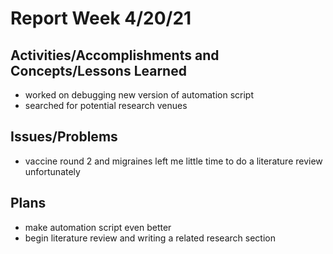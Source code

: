 # Report Week 4/20/21
## Activities/Accomplishments and Concepts/Lessons Learned
* worked on debugging new version of automation script
* searched for potential research venues
 
## Issues/Problems
* vaccine round 2 and migraines left me little time to do a literature review unfortunately

## Plans
* make automation script even better
* begin literature review and writing a related research section
